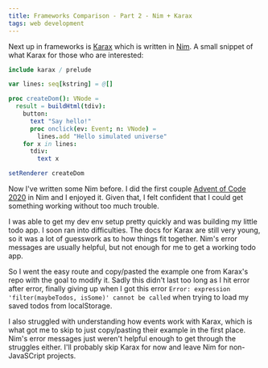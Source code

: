 ```yaml
---
title: Frameworks Comparison - Part 2 - Nim + Karax
tags: web development
---
```


Next up in frameworks is [Karax](https://github.com/pragmagic/karax) which is written in [Nim](https://nim-lang.org/). A small snippet of what Karax for those who are interested:

```nim
include karax / prelude

var lines: seq[kstring] = @[]

proc createDom(): VNode =
  result = buildHtml(tdiv):
    button:
      text "Say hello!"
      proc onclick(ev: Event; n: VNode) =
        lines.add "Hello simulated universe"
    for x in lines:
      tdiv:
        text x

setRenderer createDom
```

Now I've written some Nim before. I did the first couple [Advent of Code 2020](https://adventofcode.com/) in Nim and I enjoyed it. Given that, I felt confident that I could get something working without too much trouble.

I was able to get my dev env setup pretty quickly and was building my little todo app. I soon ran into difficulties. The docs for Karax are still very young, so it was a lot of guesswork as to how things fit together. Nim's error messages are usually helpful, but not enough for me to get a working todo app.

So I went the easy route and copy/pasted the example one from Karax's repo with the goal to modify it. Sadly this didn't last too long as I hit error after error, finally giving up when I got this error `Error: expression 'filter(maybeTodos, isSome)' cannot be called` when trying to load my saved todos from localStorage.

I also struggled with understanding how events work with Karax, which is what got me to skip to just copy/pasting their example in the first place. Nim's error messages just weren't helpful enough to get through the struggles either. I'll probably skip Karax for now and leave Nim for non-JavaSCript projects.
